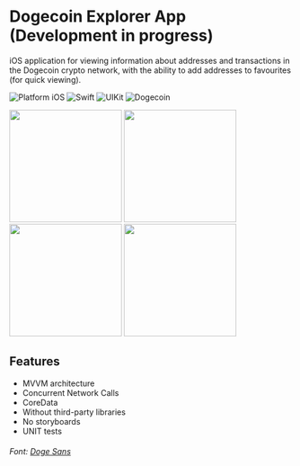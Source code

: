 # Dogecoin Explorer App (Development in progress)

iOS application for viewing information about addresses and transactions in the Dogecoin crypto network, with the ability to add addresses to favourites (for quick viewing).

![Platform iOS](https://img.shields.io/badge/platform-iOS-blue.svg)
![Swift](https://img.shields.io/badge/-Swift-orange.svg)
![UIKit](https://img.shields.io/badge/-UIKit-purple.svg)
![Dogecoin](https://img.shields.io/badge/-Dogecoin-yellow.svg)

<img src="https://github.com/032nnxkitty/DogeExplorerApp_iOS/blob/main/Screenshots/1.PNG" width="200"> <img src="https://github.com/032nnxkitty/DogeExplorerApp_iOS/blob/main/Screenshots/2.PNG" width="200"> <img src="https://github.com/032nnxkitty/DogeExplorerApp_iOS/blob/main/Screenshots/3.PNG" width="200"> <img src="https://github.com/032nnxkitty/DogeExplorerApp_iOS/blob/main/Screenshots/4.PNG" width="200"> 

## Features
- MVVM architecture
- Concurrent Network Calls
- CoreData
- Without third-party libraries
- No storyboards
- UNIT tests

###### Font: [Doge Sans](https://github.com/sebastiangraz/dogesans)





